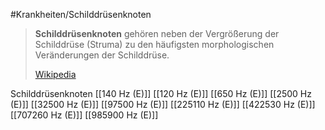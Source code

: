 #Krankheiten/Schilddrüsenknoten

> **Schilddrüsenknoten** gehören neben der Vergrößerung der Schilddrüse (Struma) zu den häufigsten morphologischen Veränderungen der Schilddrüse.
>
> [Wikipedia](https://de.wikipedia.org/wiki/Schilddr%C3%BCsenknoten)

Schilddrüsenknoten
[[140 Hz (E)]]
[[120 Hz (E)]]
[[650 Hz (E)]]
[[2500 Hz (E)]]
[[32500 Hz (E)]]
[[97500 Hz (E)]]
[[225110 Hz (E)]]
[[422530 Hz (E)]]
[[707260 Hz (E)]]
[[985900 Hz (E)]]